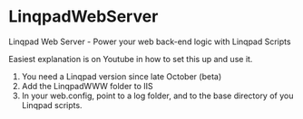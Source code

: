 LinqpadWebServer
================

Linqpad Web Server - Power your web back-end logic with Linqpad Scripts

Easiest explanation is on Youtube in how to set this up and use it.

1. You need a Linqpad version since late October (beta)
2. Add the LinqpadWWW folder to IIS 
3. In your web.config, point to a log folder, and to the base directory of you Linqpad scripts.

